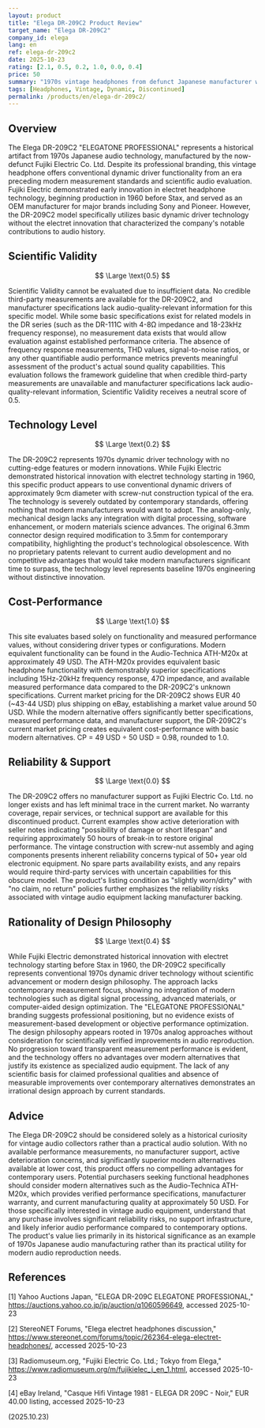 ```yaml
---
layout: product
title: "Elega DR-209C2 Product Review"
target_name: "Elega DR-209C2"
company_id: elega
lang: en
ref: elega-dr-209c2
date: 2025-10-23
rating: [2.1, 0.5, 0.2, 1.0, 0.0, 0.4]
price: 50
summary: "1970s vintage headphones from defunct Japanese manufacturer with significant limitations across all evaluation criteria and no modern relevance."
tags: [Headphones, Vintage, Dynamic, Discontinued]
permalink: /products/en/elega-dr-209c2/
---
```


## Overview

The Elega DR-209C2 "ELEGATONE PROFESSIONAL" represents a historical artifact from 1970s Japanese audio technology, manufactured by the now-defunct Fujiki Electric Co. Ltd. Despite its professional branding, this vintage headphone offers conventional dynamic driver functionality from an era preceding modern measurement standards and scientific audio evaluation. Fujiki Electric demonstrated early innovation in electret headphone technology, beginning production in 1960 before Stax, and served as an OEM manufacturer for major brands including Sony and Pioneer. However, the DR-209C2 model specifically utilizes basic dynamic driver technology without the electret innovation that characterized the company's notable contributions to audio history.

## Scientific Validity

$$ \Large \text{0.5} $$

Scientific Validity cannot be evaluated due to insufficient data. No credible third-party measurements are available for the DR-209C2, and manufacturer specifications lack audio-quality-relevant information for this specific model. While some basic specifications exist for related models in the DR series (such as the DR-111C with 4-8Ω impedance and 18-23kHz frequency response), no measurement data exists that would allow evaluation against established performance criteria. The absence of frequency response measurements, THD values, signal-to-noise ratios, or any other quantifiable audio performance metrics prevents meaningful assessment of the product's actual sound quality capabilities. This evaluation follows the framework guideline that when credible third-party measurements are unavailable and manufacturer specifications lack audio-quality-relevant information, Scientific Validity receives a neutral score of 0.5.

## Technology Level

$$ \Large \text{0.2} $$

The DR-209C2 represents 1970s dynamic driver technology with no cutting-edge features or modern innovations. While Fujiki Electric demonstrated historical innovation with electret technology starting in 1960, this specific product appears to use conventional dynamic drivers of approximately 9cm diameter with screw-nut construction typical of the era. The technology is severely outdated by contemporary standards, offering nothing that modern manufacturers would want to adopt. The analog-only, mechanical design lacks any integration with digital processing, software enhancement, or modern materials science advances. The original 6.3mm connector design required modification to 3.5mm for contemporary compatibility, highlighting the product's technological obsolescence. With no proprietary patents relevant to current audio development and no competitive advantages that would take modern manufacturers significant time to surpass, the technology level represents baseline 1970s engineering without distinctive innovation.

## Cost-Performance

$$ \Large \text{1.0} $$

This site evaluates based solely on functionality and measured performance values, without considering driver types or configurations. Modern equivalent functionality can be found in the Audio-Technica ATH-M20x at approximately 49 USD. The ATH-M20x provides equivalent basic headphone functionality with demonstrably superior specifications including 15Hz-20kHz frequency response, 47Ω impedance, and available measured performance data compared to the DR-209C2's unknown specifications. Current market pricing for the DR-209C2 shows EUR 40 (~43-44 USD) plus shipping on eBay, establishing a market value around 50 USD. While the modern alternative offers significantly better specifications, measured performance data, and manufacturer support, the DR-209C2's current market pricing creates equivalent cost-performance with basic modern alternatives. CP = 49 USD ÷ 50 USD = 0.98, rounded to 1.0.

## Reliability & Support

$$ \Large \text{0.0} $$

The DR-209C2 offers no manufacturer support as Fujiki Electric Co. Ltd. no longer exists and has left minimal trace in the current market. No warranty coverage, repair services, or technical support are available for this discontinued product. Current examples show active deterioration with seller notes indicating "possibility of damage or short lifespan" and requiring approximately 50 hours of break-in to restore original performance. The vintage construction with screw-nut assembly and aging components presents inherent reliability concerns typical of 50+ year old electronic equipment. No spare parts availability exists, and any repairs would require third-party services with uncertain capabilities for this obscure model. The product's listing condition as "slightly worn/dirty" with "no claim, no return" policies further emphasizes the reliability risks associated with vintage audio equipment lacking manufacturer backing.

## Rationality of Design Philosophy

$$ \Large \text{0.4} $$

While Fujiki Electric demonstrated historical innovation with electret technology starting before Stax in 1960, the DR-209C2 specifically represents conventional 1970s dynamic driver technology without scientific advancement or modern design philosophy. The approach lacks contemporary measurement focus, showing no integration of modern technologies such as digital signal processing, advanced materials, or computer-aided design optimization. The "ELEGATONE PROFESSIONAL" branding suggests professional positioning, but no evidence exists of measurement-based development or objective performance optimization. The design philosophy appears rooted in 1970s analog approaches without consideration for scientifically verified improvements in audio reproduction. No progression toward transparent measurement performance is evident, and the technology offers no advantages over modern alternatives that justify its existence as specialized audio equipment. The lack of any scientific basis for claimed professional qualities and absence of measurable improvements over contemporary alternatives demonstrates an irrational design approach by current standards.

## Advice

The Elega DR-209C2 should be considered solely as a historical curiosity for vintage audio collectors rather than a practical audio solution. With no available performance measurements, no manufacturer support, active deterioration concerns, and significantly superior modern alternatives available at lower cost, this product offers no compelling advantages for contemporary users. Potential purchasers seeking functional headphones should consider modern alternatives such as the Audio-Technica ATH-M20x, which provides verified performance specifications, manufacturer warranty, and current manufacturing quality at approximately 50 USD. For those specifically interested in vintage audio equipment, understand that any purchase involves significant reliability risks, no support infrastructure, and likely inferior audio performance compared to contemporary options. The product's value lies primarily in its historical significance as an example of 1970s Japanese audio manufacturing rather than its practical utility for modern audio reproduction needs.

## References

[1] Yahoo Auctions Japan, "ELEGA DR-209C ELEGATONE PROFESSIONAL," https://auctions.yahoo.co.jp/jp/auction/q1060596649, accessed 2025-10-23

[2] StereoNET Forums, "Elega electret headphones discussion," https://www.stereonet.com/forums/topic/262364-elega-electret-headphones/, accessed 2025-10-23

[3] Radiomuseum.org, "Fujiki Electric Co. Ltd.; Tokyo from Elega," https://www.radiomuseum.org/m/fujikielec_j_en_1.html, accessed 2025-10-23

[4] eBay Ireland, "Casque Hifi Vintage 1981 - ELEGA DR 209C - Noir," EUR 40.00 listing, accessed 2025-10-23

(2025.10.23)